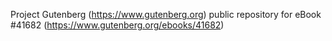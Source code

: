Project Gutenberg (https://www.gutenberg.org) public repository for eBook #41682 (https://www.gutenberg.org/ebooks/41682)
